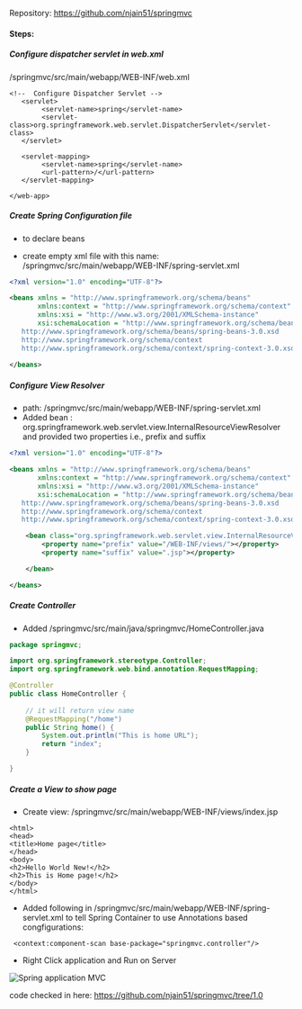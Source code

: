 
Repository:  https://github.com/njain51/springmvc
#### Steps: 

##### Configure dispatcher servlet in web.xml 

/springmvc/src/main/webapp/WEB-INF/web.xml
```text
<!--  Configure Dispatcher Servlet -->
   <servlet>
        <servlet-name>spring</servlet-name>
        <servlet-class>org.springframework.web.servlet.DispatcherServlet</servlet-class>
   </servlet>
   
   <servlet-mapping>
        <servlet-name>spring</servlet-name>
        <url-pattern>/</url-pattern>
   </servlet-mapping>
    
</web-app> 
```

#####  Create Spring Configuration file 

- to declare beans 

- create empty xml file with this name:  /springmvc/src/main/webapp/WEB-INF/spring-servlet.xml

```xml
<?xml version="1.0" encoding="UTF-8"?>

<beans xmlns = "http://www.springframework.org/schema/beans"
       xmlns:context = "http://www.springframework.org/schema/context"
       xmlns:xsi = "http://www.w3.org/2001/XMLSchema-instance"
       xsi:schemaLocation = "http://www.springframework.org/schema/beans     
   http://www.springframework.org/schema/beans/spring-beans-3.0.xsd
   http://www.springframework.org/schema/context 
   http://www.springframework.org/schema/context/spring-context-3.0.xsd">
    
</beans>
```

##### Configure View Resolver

- path: /springmvc/src/main/webapp/WEB-INF/spring-servlet.xml
- Added bean : org.springframework.web.servlet.view.InternalResourceViewResolver and provided two properties i.e., prefix and suffix

```xml
<?xml version="1.0" encoding="UTF-8"?>

<beans xmlns = "http://www.springframework.org/schema/beans"
       xmlns:context = "http://www.springframework.org/schema/context"
       xmlns:xsi = "http://www.w3.org/2001/XMLSchema-instance"
       xsi:schemaLocation = "http://www.springframework.org/schema/beans     
   http://www.springframework.org/schema/beans/spring-beans-3.0.xsd
   http://www.springframework.org/schema/context 
   http://www.springframework.org/schema/context/spring-context-3.0.xsd">

    <bean class="org.springframework.web.servlet.view.InternalResourceViewResolver" name="viewResolver">
        <property name="prefix" value="/WEB-INF/views/"></property>
        <property name="suffix" value=".jsp"></property>

    </bean>

</beans>
```

##### Create Controller 

- Added /springmvc/src/main/java/springmvc/HomeController.java

```java
package springmvc;

import org.springframework.stereotype.Controller;
import org.springframework.web.bind.annotation.RequestMapping;

@Controller
public class HomeController {
	
	// it will return view name
	@RequestMapping("/home")
	public String home() {
		System.out.println("This is home URL");
		return "index";
	}

}

```

#####  Create a View to show page 

- Create view: /springmvc/src/main/webapp/WEB-INF/views/index.jsp

```text
<html>
<head>
<title>Home page</title>
</head>
<body>
<h2>Hello World New!</h2>
<h2>This is Home page!</h2>
</body>
</html>

```

- Added following in /springmvc/src/main/webapp/WEB-INF/spring-servlet.xml to tell Spring Container to use Annotations based congfigurations: 

```text
 <context:component-scan base-package="springmvc.controller"/>
```



- Right Click application and Run on Server

![Spring application MVC](../images/mvc/1.4_Spring_dependency_5.jpg)

code checked in here: https://github.com/njain51/springmvc/tree/1.0
